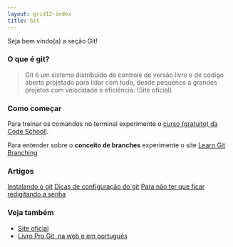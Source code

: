```yaml
---
layout: grid12-index
title: Git
---
```


Seja bem vindo(a) a seção Git!
   

### O que é git?

> Git é um sistema distribuído de controle de versão livre e de código aberto projetado para lidar com tudo, desde 
> pequenos a grandes projetos com velocidade e eficiência.
> (Site oficial)


### Como começar

Para treinar os comandos no terminal experimente o [curso (gratuito) da Code Schooll](https://try.github.io/levels/1/challenges/1 "link-externo").

Para entender sobre o __conceito de branches__ experimente o site [Learn Git Branching](http://pcottle.github.io/learnGitBranching/ "link-externo")



### Artigos

<div class="list-group">
    <a href="/linux/cookbook/git/" class="list-group-item">Instalando o git</a>
    <a href="/git/dicas-configuracao/" class="list-group-item">Dicas de configuração do git</a>
    <a href="/git/nao-pedir-senha/" class="list-group-item">Para não ter que ficar redigitando a senha</a>
    <!--<a href="" class="list-group-item"></a>-->
</div> 



### Veja também

- [Site oficial](http://git-scm.com/ "link-externo")
- [Livro Pro Git, na web e em português](http://git-scm.com/book/pt-br/ "link-externo")
